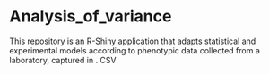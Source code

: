 # Analysis_of_variance
This repository is an R-Shiny application that adapts statistical and experimental models according to phenotypic data collected from a laboratory, captured in . CSV
